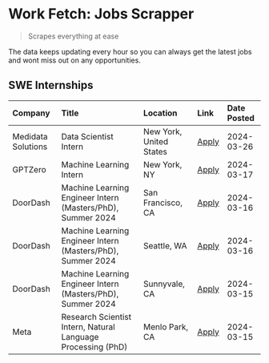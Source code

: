 # Work Fetch: Jobs Scrapper
> Scrapes everything at ease

The data keeps updating every hour so you can always get the latest jobs and wont miss out on any opportunities.

## SWE Internships
<!--START_SECTION:workfetch-->
| Company            | Title                                                        | Location                | Link                                                                                                                                                                                                                                                                     | Date Posted   |
|:-------------------|:-------------------------------------------------------------|:------------------------|:-------------------------------------------------------------------------------------------------------------------------------------------------------------------------------------------------------------------------------------------------------------------------|:--------------|
| Medidata Solutions | Data Scientist Intern                                        | New York, United States | [Apply](https://www.linkedin.com/jobs/view/data-scientist-intern-at-medidata-solutions-3810253704?position=10&pageNum=0&refId=9n91u3zLd0xSlj7vi4AqBw%3D%3D&trackingId=lKQidCze7C5u%2BDzfbuBs9w%3D%3D&trk=public_jobs_jserp-result_search-card)                           | 2024-03-26    |
| GPTZero            | Machine Learning Intern                                      | New York, NY            | [Apply](https://www.linkedin.com/jobs/view/machine-learning-intern-at-gptzero-3860723963?position=9&pageNum=0&refId=9n91u3zLd0xSlj7vi4AqBw%3D%3D&trackingId=7yqV%2F1zC%2FvHRVwt0k7d0eg%3D%3D&trk=public_jobs_jserp-result_search-card)                                   | 2024-03-17    |
| DoorDash           | Machine Learning Engineer Intern (Masters/PhD), Summer 2024  | San Francisco, CA       | [Apply](https://www.linkedin.com/jobs/view/machine-learning-engineer-intern-masters-phd-summer-2024-at-doordash-3736457737?position=3&pageNum=0&refId=9n91u3zLd0xSlj7vi4AqBw%3D%3D&trackingId=d7Tzfd8tHaKfl39UnFBySQ%3D%3D&trk=public_jobs_jserp-result_search-card)     | 2024-03-16    |
| DoorDash           | Machine Learning Engineer Intern (Masters/PhD), Summer 2024  | Seattle, WA             | [Apply](https://www.linkedin.com/jobs/view/machine-learning-engineer-intern-masters-phd-summer-2024-at-doordash-3736455966?position=4&pageNum=0&refId=9n91u3zLd0xSlj7vi4AqBw%3D%3D&trackingId=aKakO%2Bi2%2FHPNLMS5oxlzSA%3D%3D&trk=public_jobs_jserp-result_search-card) | 2024-03-16    |
| DoorDash           | Machine Learning Engineer Intern (Masters/PhD), Summer 2024  | Sunnyvale, CA           | [Apply](https://www.linkedin.com/jobs/view/machine-learning-engineer-intern-masters-phd-summer-2024-at-doordash-3736454973?position=2&pageNum=0&refId=9n91u3zLd0xSlj7vi4AqBw%3D%3D&trackingId=8sowv44Pecmras3Pr5kbpw%3D%3D&trk=public_jobs_jserp-result_search-card)     | 2024-03-15    |
| Meta               | Research Scientist Intern, Natural Language Processing (PhD) | Menlo Park, CA          | [Apply](https://www.linkedin.com/jobs/view/research-scientist-intern-natural-language-processing-phd-at-meta-3858718375?position=8&pageNum=0&refId=9n91u3zLd0xSlj7vi4AqBw%3D%3D&trackingId=N%2Fj4LT7XKZv%2BA4a2%2FlKsAQ%3D%3D&trk=public_jobs_jserp-result_search-card)  | 2024-03-15    |
<!--END_SECTION:workfetch-->
